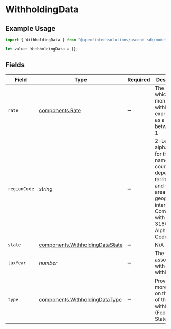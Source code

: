 # WithholdingData

## Example Usage

```typescript
import { WithholdingData } from "@apexfintechsolutions/ascend-sdk/models/components";

let value: WithholdingData = {};
```

## Fields

| Field                                                                                                                                                   | Type                                                                                                                                                    | Required                                                                                                                                                | Description                                                                                                                                             | Example                                                                                                                                                 |
| ------------------------------------------------------------------------------------------------------------------------------------------------------- | ------------------------------------------------------------------------------------------------------------------------------------------------------- | ------------------------------------------------------------------------------------------------------------------------------------------------------- | ------------------------------------------------------------------------------------------------------------------------------------------------------- | ------------------------------------------------------------------------------------------------------------------------------------------------------- |
| `rate`                                                                                                                                                  | [components.Rate](../../models/components/rate.md)                                                                                                      | :heavy_minus_sign:                                                                                                                                      | The rate at which monies were withheld, expressed as a value between 0-1                                                                                | {<br/>"value": "0.25"<br/>}                                                                                                                             |
| `regionCode`                                                                                                                                            | *string*                                                                                                                                                | :heavy_minus_sign:                                                                                                                                      | 2-Letter alpha code for the names of countries, dependent territories, and special areas of geographical interest. Complies with ISO-3166 Alpha-2 Codes | US                                                                                                                                                      |
| `state`                                                                                                                                                 | [components.WithholdingDataState](../../models/components/withholdingdatastate.md)                                                                      | :heavy_minus_sign:                                                                                                                                      | N/A                                                                                                                                                     | WA                                                                                                                                                      |
| `taxYear`                                                                                                                                               | *number*                                                                                                                                                | :heavy_minus_sign:                                                                                                                                      | The tax year associated with the withholding                                                                                                            | 2024                                                                                                                                                    |
| `type`                                                                                                                                                  | [components.WithholdingDataType](../../models/components/withholdingdatatype.md)                                                                        | :heavy_minus_sign:                                                                                                                                      | Provides more detail on the type of the withholding (Federal, State, etc.)                                                                              | FEDERAL                                                                                                                                                 |